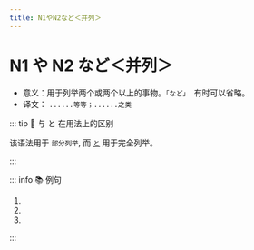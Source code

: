 ```yaml
---
title: N1やN2など＜并列＞
---
```

                
# N1 や N2 など＜并列＞

* 意义：用于列举两个或两个以上的事物。`「など」`　有时可以省略。
* 译文： `......等等；......之类`

::: tip :bookmark: 与 と 在用法上的区别

该语法用于 `部分列举`, 而 [`と`](../../auxiliary/to.md) 用于完全列举。

:::

::: info :books: 例句

1. <grammer-content id='1-3-8-0' sentence="[活動/かつどう]は、ニュースリターの[発行/はっこう]**や**[研究発表会/けんきゅうはっぴょうかい]・[交流/こうりゅう]パーティーの[開催/かいさい]**など**です。" trans='活动有新闻发布和举办研究发表会交流派对等等。' />
2. <grammer-content id='1-3-8-1' sentence="[料理/りょうり]は[餃子/ギョーザ]**や**お[寿司/すし]**など**です。" trans='料理有饺子寿司这些。' />
3. <grammer-content id='1-3-8-2' sentence="[午後/ごご]の[授業/じゅぎょう]は[会話/かいわ]**や**[読解/どっかい]**など**です。" trans='下午的课程有会话和阅读理解之类。' />

:::
